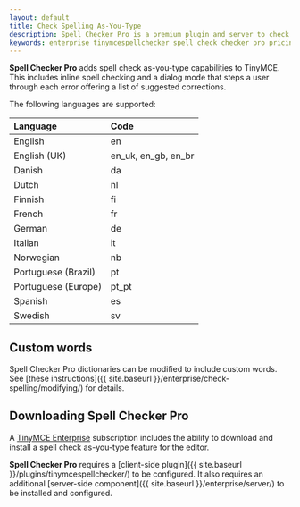 ```yaml
---
layout: default
title: Check Spelling As-You-Type
description: Spell Checker Pro is a premium plugin and server to check spelling as-you-type.
keywords: enterprise tinymcespellchecker spell check checker pro pricing
---
```


**Spell Checker Pro** adds spell check as-you-type capabilities to TinyMCE. This includes inline spell checking and a dialog mode that steps a user through each error offering a list of suggested corrections.

The following languages are supported:

|Language                      | Code   |
|:-----------------------------|:-------|
| English                      | en     |
| English (UK)                 | en_uk, en_gb, en_br |
| Danish                       | da     |
| Dutch                        | nl     |
| Finnish                      | fi     |
| French                       | fr     |
| German                       | de     |
| Italian	                     | it     |
| Norwegian	                   | nb     |
| Portuguese (Brazil)          | pt     |
| Portuguese (Europe)          | pt_pt  |
| Spanish                      | es     |
| Swedish                      | sv     |

## Custom words
Spell Checker Pro dictionaries can be modified to include custom words. See [these instructions]({{ site.baseurl }}/enterprise/check-spelling/modifying/) for details.

## Downloading Spell Checker Pro

A [TinyMCE Enterprise](http://www.tinymce.com/pricing/) subscription includes the ability to download and install a spell check as-you-type feature for the editor.

**Spell Checker Pro** requires a [client-side plugin]({{ site.baseurl }}/plugins/tinymcespellchecker/) to be configured. It also requires an additional [server-side component]({{ site.baseurl }}/enterprise/server/) to be installed and configured.
